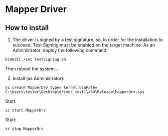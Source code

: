# Mapper Driver

## How to install

1. The driver is signed by a test signature, so, in order for the installation to succeed, Test Signing must be enabled on the target machine. As an Administrator, deploy the following command:

```
bcdedit /set testsigning on
```

Then reboot the system...


2. Install (as Administrator):

```
sc create MapperDrv type= kernel binPath= C:\Users\tester\Desktop\driver_test1\x64\Release\MapperDrv.sys
```

Start:

```
sc start MapperDrv
```

Start:

```
sc stop MapperDrv
```
